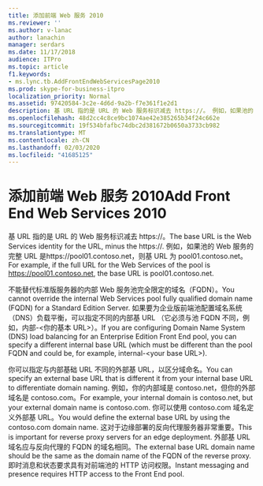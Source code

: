 ```yaml
---
title: 添加前端 Web 服务 2010
ms.reviewer: ''
ms.author: v-lanac
author: lanachin
manager: serdars
ms.date: 11/17/2018
audience: ITPro
ms.topic: article
f1.keywords:
- ms.lync.tb.AddFrontEndWebServicesPage2010
ms.prod: skype-for-business-itpro
localization_priority: Normal
ms.assetid: 97420584-3c2e-4d6d-9a2b-f7e361f1e2d1
description: 基 URL 指的是 URL 的 Web 服务标识减去 https://。 例如，如果池的 Web 服务的完整 URL 是https://pool01.contoso.net，则基 URL 为 pool01.contoso.net。
ms.openlocfilehash: 48d2cc4c8ce9bc1074ae42e385265b34f24c662e
ms.sourcegitcommit: 19f534bfafbc74dbc2d381672b0650a3733cb982
ms.translationtype: MT
ms.contentlocale: zh-CN
ms.lasthandoff: 02/03/2020
ms.locfileid: "41685125"
---
```

# <a name="add-front-end-web-services-2010"></a><span data-ttu-id="9df3a-104">添加前端 Web 服务 2010</span><span class="sxs-lookup"><span data-stu-id="9df3a-104">Add Front End Web Services 2010</span></span>
 
<span data-ttu-id="9df3a-105">基 URL 指的是 URL 的 Web 服务标识减去 https://。</span><span class="sxs-lookup"><span data-stu-id="9df3a-105">The base URL is the Web Services identity for the URL, minus the https://.</span></span> <span data-ttu-id="9df3a-106">例如，如果池的 Web 服务的完整 URL 是https://pool01.contoso.net，则基 URL 为 pool01.contoso.net。</span><span class="sxs-lookup"><span data-stu-id="9df3a-106">For example, if the full URL for the Web Services of the pool is https://pool01.contoso.net, the base URL is pool01.contoso.net.</span></span>
  
<span data-ttu-id="9df3a-107">不能替代标准版服务器的内部 Web 服务池完全限定的域名（FQDN）。</span><span class="sxs-lookup"><span data-stu-id="9df3a-107">You cannot override the internal Web Services pool fully qualified domain name (FQDN) for a Standard Edition Server.</span></span> <span data-ttu-id="9df3a-108">如果要为企业版前端池配置域名系统（DNS）负载平衡，可以指定不同的内部基 URL （它必须与池 FQDN 不同，例如，内部-\<你的基本 URL\>）。</span><span class="sxs-lookup"><span data-stu-id="9df3a-108">If you are configuring Domain Name System (DNS) load balancing for an Enterprise Edition Front End pool, you can specify a different internal base URL (which must be different than the pool FQDN and could be, for example, internal-\<your base URL\>).</span></span>
  
<span data-ttu-id="9df3a-109">你可以指定与内部基础 URL 不同的外部基 URL，以区分域命名。</span><span class="sxs-lookup"><span data-stu-id="9df3a-109">You can specify an external base URL that is different it from your internal base URL to differentiate domain naming.</span></span> <span data-ttu-id="9df3a-110">例如，你的内部域是 contoso.net，但你的外部域名是 contoso.com。</span><span class="sxs-lookup"><span data-stu-id="9df3a-110">For example, your internal domain is contoso.net, but your external domain name is contoso.com.</span></span> <span data-ttu-id="9df3a-111">你可以使用 contoso.com 域名定义外部基 URL。</span><span class="sxs-lookup"><span data-stu-id="9df3a-111">You would define the external base URL by using the contoso.com domain name.</span></span> <span data-ttu-id="9df3a-112">这对于边缘部署的反向代理服务器非常重要。</span><span class="sxs-lookup"><span data-stu-id="9df3a-112">This is important for reverse proxy servers for an edge deployment.</span></span> <span data-ttu-id="9df3a-113">外部基 URL 域名应与反向代理的 FQDN 的域名相同。</span><span class="sxs-lookup"><span data-stu-id="9df3a-113">The external base URL domain name should be the same as the domain name of the FQDN of the reverse proxy.</span></span> <span data-ttu-id="9df3a-114">即时消息和状态要求具有对前端池的 HTTP 访问权限。</span><span class="sxs-lookup"><span data-stu-id="9df3a-114">Instant messaging and presence requires HTTP access to the Front End pool.</span></span>
  

